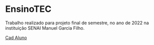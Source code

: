 # EnsinoTEC
Trabalho realizado para projeto final de semestre, no ano de 2022 na instituição SENAI Manuel Garcia Filho.

<a href="https://danilospinola.github.io/EnsinoTEC/cad-aluno.html">Cad Aluno</a>
